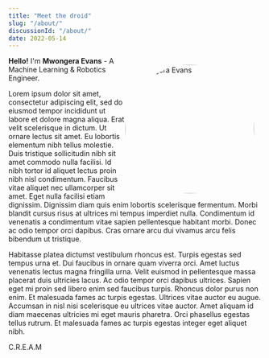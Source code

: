 ```yaml
---
title: "Meet the droid"
slug: "/about/"
discussionId: "/about/"
date: 2022-05-14
---
```


<img id="my-photo" alt="Mwongera Evans" src="/images/logo1.png">
<style>
#my-photo {
    width: 16rem;
    margin:0;
    padding: 0;
    margin: 1rem 1rem 0.5rem 0;
    border-radius: 50%;
    clear: both;
}
@media screen and (min-width: 400px) {
    #my-photo {
        float: right;
    }
}
</style>

**Hello!** I'm **Mwongera Evans** - A Machine Learning & Robotics Engineer.

Lorem ipsum dolor sit amet, consectetur adipiscing elit, sed do eiusmod tempor incididunt ut labore et dolore magna aliqua. Erat velit scelerisque in dictum. Ut ornare lectus sit amet. Eu lobortis elementum nibh tellus molestie. Duis tristique sollicitudin nibh sit amet commodo nulla facilisi. Id nibh tortor id aliquet lectus proin nibh nisl condimentum. Faucibus vitae aliquet nec ullamcorper sit amet. Eget nulla facilisi etiam dignissim. Dignissim diam quis enim lobortis scelerisque fermentum. Morbi blandit cursus risus at ultrices mi tempus imperdiet nulla. Condimentum id venenatis a condimentum vitae sapien pellentesque habitant morbi. Donec ac odio tempor orci dapibus. Cras ornare arcu dui vivamus arcu felis bibendum ut tristique.

Habitasse platea dictumst vestibulum rhoncus est. Turpis egestas sed tempus urna et. Dui faucibus in ornare quam viverra orci. Amet luctus venenatis lectus magna fringilla urna. Velit euismod in pellentesque massa placerat duis ultricies lacus. Ac odio tempor orci dapibus ultrices. Sapien eget mi proin sed libero enim sed faucibus turpis. Rhoncus dolor purus non enim. Et malesuada fames ac turpis egestas. Ultrices vitae auctor eu augue. Accumsan in nisl nisi scelerisque eu ultrices vitae auctor. Amet aliquam id diam maecenas ultricies mi eget mauris pharetra. Orci phasellus egestas tellus rutrum. Et malesuada fames ac turpis egestas integer eget aliquet nibh. 

C.R.E.A.M